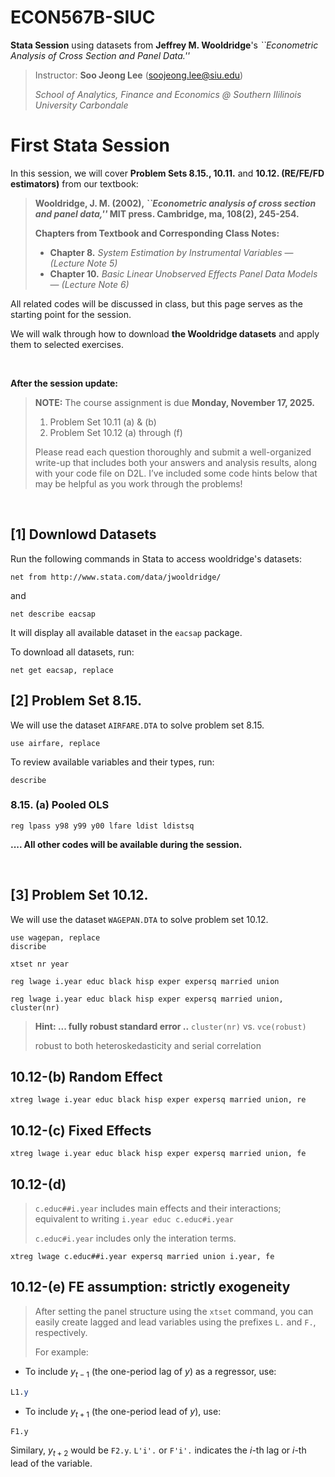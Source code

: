 # ECON567B-SIUC

**Stata Session** using datasets from __Jeffrey M. Wooldridge__'s <i>``Econometric Analysis of Cross Section and Panel Data.''</i>
>  Instructor: **Soo Jeong Lee** (soojeong.lee@siu.edu)
> 
> _School of Analytics, Finance and Economics @ Southern Ililinois University Carbondale_



# First Stata Session
In this session, we will cover __Problem Sets 8.15., 10.11.__ and __10.12. (RE/FE/FD estimators)__ from our textbook:

> **Wooldridge, J. M. (2002), <i>``Econometric analysis of cross section and panel data,''</i> MIT press. Cambridge, ma, 108(2), 245-254.**
> 
> **Chapters from Textbook and Corresponding Class Notes:**
> - **Chapter 8.** *System Estimation by Instrumental Variables* — *(Lecture Note 5)*  
> - **Chapter 10.** *Basic Linear Unobserved Effects Panel Data Models* — *(Lecture Note 6)*
>

All related codes will be discussed in class, but this page serves as the starting point for the session.

We will walk through how to download __the Wooldridge datasets__ and apply them to selected exercises.

<br>

**After the session update:**
> **NOTE:** The course assignment is due **Monday, November 17, 2025.**
> 1. Problem Set 10.11 (a) & (b)
> 2. Problem Set 10.12 (a) through (f)
>
> Please read each question thoroughly and submit a well-organized write-up that includes both your answers and analysis results, along with your code file on D2L.
I’ve included some code hints below that may be helpful as you work through the problems!

<br>

## [1] Downlowd Datasets
Run the following commands in Stata to access wooldridge's datasets:
```
net from http://www.stata.com/data/jwooldridge/
```
and
```
net describe eacsap
```
It will display all available dataset in the `eacsap` package. 

To download all datasets, run:
```
net get eacsap, replace
```

## [2] Problem Set 8.15.
We will use the dataset `AIRFARE.DTA` to solve problem set 8.15.
```
use airfare, replace
```
To review available variables and their types, run:
```
describe
```
### 8.15. (a) Pooled OLS
```
reg lpass y98 y99 y00 lfare ldist ldistsq
```


**.... All other codes will be available during the session.**



<br>

## [3] Problem Set 10.12.
We will use the dataset `WAGEPAN.DTA` to solve problem set 10.12.

```
use wagepan, replace
discribe
```

```
xtset nr year
```
```
reg lwage i.year educ black hisp exper expersq married union
```
```
reg lwage i.year educ black hisp exper expersq married union, cluster(nr)
```
>**Hint: ...  fully robust standard error ..** `cluster(nr)` vs. `vce(robust)`
>
> robust to both heteroskedasticity and serial correlation

## 10.12-(b) Random Effect 
```
xtreg lwage i.year educ black hisp exper expersq married union, re
```
## 10.12-(c) Fixed Effects 
```
xtreg lwage i.year educ black hisp exper expersq married union, fe
```
## 10.12-(d) 
> `c.educ##i.year` includes main effects and their interactions; equivalent to writing  `i.year educ c.educ#i.year`
> 
> `c.educ#i.year` includes only the interation terms.
```
xtreg lwage c.educ##i.year expersq married union i.year, fe
```

## 10.12-(e) FE assumption: strictly exogeneity
> After setting the panel structure using the `xtset` command, you can easily create lagged and lead variables using the prefixes `L.` and `F.`, respectively.
>
> For example:
- To include $y_{t-1}$ (the one-period lag of $y$) as a regressor, use:
```stata
L1.y
```
- To include $y_{t+1}$ (the one-period lead of $y$), use:
```
F1.y
```
Similary, $y_{t+2}$ would be `F2.y`. `L'i'.` or  `F'i'.` indicates the $i$-th lag or $i$-th lead of the variable. 
  

<br>






